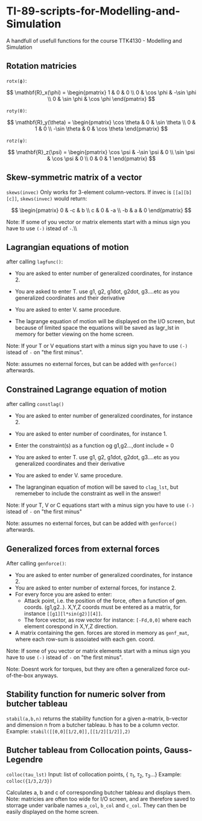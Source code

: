 # TI-89-scripts-for-Modelling-and-Simulation
A handfull of usefull functions for the course TTK4130 - Modelling and Simulation

## Rotation matricies
`rotx(ϕ)`:

$$
\mathbf{R}_x(\phi) =
\begin{pmatrix}
1 & 0 & 0 \\
0 & \cos \phi & -\sin \phi \\
0 & \sin \phi & \cos \phi
\end{pmatrix}
$$



`roty(θ)`:

$$
\mathbf{R}_y(\theta) =
\begin{pmatrix}
\cos \theta & 0 & \sin \theta \\
0 & 1 & 0 \\
-\sin \theta & 0 & \cos \theta
\end{pmatrix}
$$

`rotz(ψ)`:

$$
\mathbf{R}_z(\psi) =
\begin{pmatrix}
\cos \psi & -\sin \psi & 0 \\
\sin \psi & \cos \psi & 0 \\
0 & 0 & 1
\end{pmatrix}
$$


## Skew-symmetric matrix of a vector
`skews(invec)`
Only works for 3-element column-vectors.
If invec is `[[a][b][c]]`, `skews(invec)` would return:

$$
\begin{pmatrix}
0 & -c & b \\
c & 0 & -a \\
-b & a & 0
\end{pmatrix}
$$

Note: If some of you vector or matrix elements start with a minus sign you have to use `(-)` istead of `-`.\\\

## Lagrangian equations of motion
after calling `lagfunc()`: 
- You are asked to enter number of generalized coordinates, for instance 2.
- You are asked to enter T. use g1, g2, g1dot, g2dot, g3....etc as you generalized coordinates and their derivative
- You are asked to enter V. same procedure.

- The lagrange equation of motion will be displayed on the I/O screen, but because of limited space the equations will be saved as lagr_lst in memory for better viewing on the home screen.

Note: If your T or V equations start with a minus sign you have to use `(-)` istead of `-` on "the first minus".

Note: assumes no external forces, but can be added with `genforce()` afterwards.


## Constrained Lagrange equation of motion
after calling `constlag()`
- You are asked to enter number of generalized coordinates, for instance 2.
- You are asked to enter number of coordinates, for instance 1.
- Enter the constraint(s) as a function og g1,g2...,dont include = 0
- You are asked to enter T. use g1, g2, g1dot, g2dot, g3....etc as you generalized coordinates and their derivative
- You are asked to ender V. same procedure.

- The lagranginan equation of motion will be saved to `clag_lst`, but rememeber to include the constraint as well in the answer!

Note: If your T, V or C equations start with a minus sign you have to use `(-)` istead of `-` on "the first minus"

Note: assumes no external forces, but can be added with `genforce()` afterwards.

## Generalized forces from external forces
After calling `genforce()`:
- You are asked to enter number of generalized coordinates, for instance 2.
- You are asked to enter number of external forces, for instance 2.
- For every force you are asked to enter:
  - Attack point, i.e. the position of the force, often a function of gen. coords. (g1,g2..). X,Y,Z coords must be entered as a matrix, for instance
    `[[g1][l*sin(g2)][4]]`.
  - The force vector, as row vector for instance: `[-Fd,0,0]` where each element corespond in X,Y,Z direction.
- A matrix containing the gen. forces are stored in memory as `genf_mat`, where each row-sum is assoiated with each gen. coord.

Note: If some of you vector or matrix elements start with a minus sign you have to use `(-)` istead of `-` on "the first minus".

Note: Doesnt work for torques, but they are often a generalized force out-of-the-box anyways.

## Stability function for numeric solver from butcher tableau
`stabil(a,b,n)` returns the stability function for a given a-matrix, b-vector and dimension n from a butcher tableau. b has to be a column vector.
Example: `stabil([[0,0][1/2,0]],[[1/2][1/2]],2)`

## Butcher tableau from Collocation points, Gauss-Legendre
`colloc(tau_lst)`
Input: list of collocation points,
{ $\tau_1$, $\tau_2$, $\tau_3$...}
Example: `colloc({1/3,2/3})`

Calculates a, b and c of corresponding butcher tableau and displays them.
Note: matricies are often too wide for I/O screen, and are therefore saved to storrage under varibale names `a_col`, `b_col` and `c_col`. They can then be easily displayed on the home screen. 

